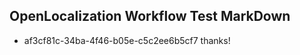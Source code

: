 ## OpenLocalization Workflow Test MarkDown
* af3cf81c-34ba-4f46-b05e-c5c2ee6b5cf7 
thanks!<!--HONumber=Mar16_HO3-->

